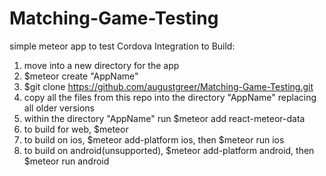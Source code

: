 # Matching-Game-Testing
simple meteor app to test Cordova Integration
to Build:
1. move into a new directory for the app
2. $meteor create "AppName"
3. $git clone https://github.com/augustgreer/Matching-Game-Testing.git
4. copy all the files from this repo into the directory "AppName" replacing all older versions
5. within the directory "AppName" run $meteor add react-meteor-data
6. to build for web, $meteor
7. to build on ios, $meteor add-platform ios, then $meteor run ios
8. to build on android(unsupported), $meteor add-platform android, then $meteor run android 
